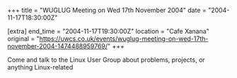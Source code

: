 +++
title = "WUGLUG Meeting on Wed 17th November 2004"
date = "2004-11-17T18:30:00Z"

[extra]
end_time = "2004-11-17T19:30:00Z"
location = "Cafe Xanana"
original = "https://uwcs.co.uk/events/wuglug-meeting-on-wed-17th-november-2004-1474488959769/"
+++

Come and talk to the Linux User Group about problems, projects, or anything Linux-related

